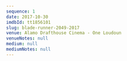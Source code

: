 ```yaml
---
sequence: 1
date: 2017-10-30
imdbId: tt1856101
slug: blade-runner-2049-2017
venue: Alamo Drafthouse Cinema - One Loudoun
venueNotes: null
medium: null
mediumNotes: null
---
```


